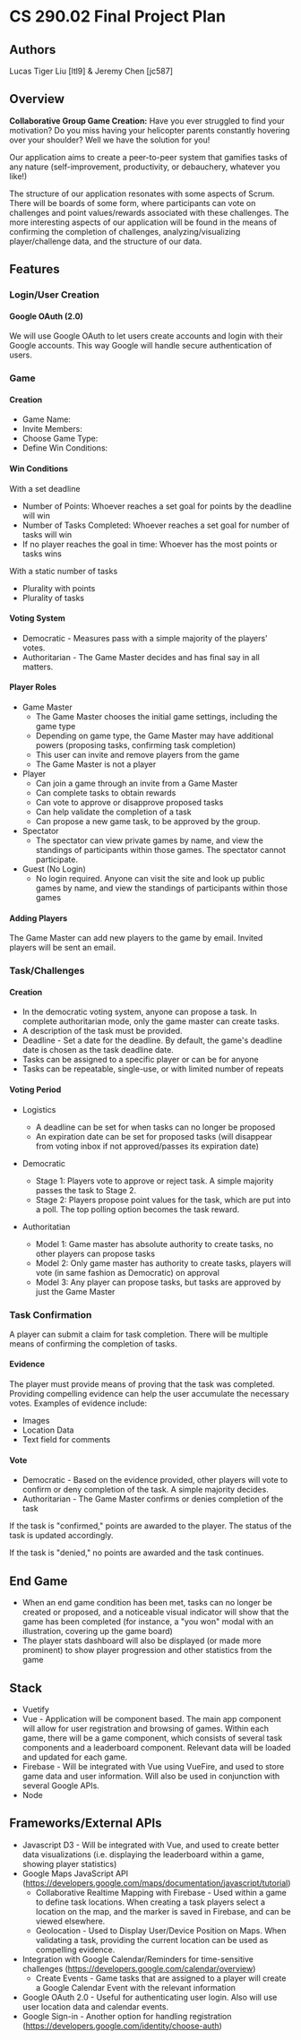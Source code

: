 CS 290.02 Final Project Plan
===

## Authors
Lucas Tiger Liu [ltl9] & Jeremy Chen [jc587]

## Overview
 **Collaborative Group Game Creation:** Have you ever struggled to find your motivation? Do you miss having your helicopter parents constantly hovering over your shoulder? Well we have the solution for you!
 
 Our application aims to create a peer-to-peer system that gamifies tasks of any nature (self-improvement, productivity, or debauchery, whatever you like!)
 
 The structure of our application resonates with some aspects of Scrum. There will be boards of some form, where participants can vote on challenges and point values/rewards associated with these challenges. The more interesting aspects of our application will be found in the means of confirming the completion of challenges, analyzing/visualizing player/challenge data, and the structure of our data.
 
 
 
## Features

### Login/User Creation
#### Google OAuth (2.0)
We will use Google OAuth to let users create accounts and login with their Google accounts. This way Google will handle secure authentication of users.


### Game
#### Creation
* Game Name: 
* Invite Members: 
* Choose Game Type: 
* Define Win Conditions: 

#### Win Conditions

With a set deadline
* Number of Points: Whoever reaches a set goal for points by the deadline will win
* Number of Tasks Completed: Whoever reaches a set goal for number of tasks will win
* If no player reaches the goal in time: Whoever has the most points or tasks wins

With a static number of tasks
* Plurality with points
* Plurality of tasks
#### Voting System
* Democratic - Measures pass with a simple majority of the players' votes.
* Authoritarian - The Game Master decides and has final say in all matters.
#### Player Roles
* Game Master
    * The Game Master chooses the initial game settings, including the game type
    * Depending on game type, the Game Master may have additional powers (proposing tasks, confirming task completion)
    * This user can invite and remove players from the game
    * The Game Master is not a player
* Player
    * Can join a game through an invite from a Game Master
    * Can complete tasks to obtain rewards
    * Can vote to approve or disapprove proposed tasks
    * Can help validate the completion of a task
    * Can propose a new game task, to be approved by the group. 
* Spectator
    * The spectator can view private games by name, and view the standings of participants within those games. The spectator cannot participate.
* Guest (No Login)
    * No login required. Anyone can visit the site and look up public games by name, and view the standings of participants within those games
#### Adding Players
The Game Master can add new players to the game by email. Invited players will be sent an email.
### Task/Challenges
#### Creation
* In the democratic voting system, anyone can propose a task. In complete authoritarian mode, only the game master can create tasks.
* A description of the task must be provided.
* Deadline - Set a date for the deadline. By default, the game's deadline date is chosen as the task deadline date. 
* Tasks can be assigned to a specific player or can be for anyone
* Tasks can be repeatable, single-use, or with limited number of repeats
#### Voting Period
* Logistics
    * A deadline can be set for when tasks can no longer be proposed
    * An expiration date can be set for proposed tasks (will disappear from voting inbox if not approved/passes its expiration date)

* Democratic
    * Stage 1: Players vote to approve or reject task. A simple majority passes the task to Stage 2.
    * Stage 2: Players propose point values for the task, which are put into a poll. The top polling option becomes the task reward.
* Authoritatian
    * Model 1: Game master has absolute authority to create tasks, no other players can propose tasks
    * Model 2: Only game master has authority to create tasks, players will vote (in same fashion as Democratic) on approval
    * Model 3: Any player can propose tasks, but tasks are approved by just the Game Master

### Task Confirmation
A player can submit a claim for task completion. There will be multiple means of confirming the completion of tasks. 

#### Evidence
The player must provide means of proving that the task was completed. Providing compelling evidence can help the user accumulate the necessary votes. Examples of evidence include:
* Images
* Location Data
* Text field for comments

#### Vote
* Democratic - Based on the evidence provided, other players will vote to confirm or deny completion of the task. A simple majority decides.
* Authoritarian - The Game Master confirms or denies completion of the task

If the task is "confirmed," points are awarded to the player. The status of the task is updated accordingly.

If the task is "denied," no points are awarded and the task continues.

## End Game
* When an end game condition has been met, tasks can no longer be created or proposed, and a noticeable visual indicator will show that the game has been completed (for instance, a "you won" modal with an illustration, covering up the game board)
* The player stats dashboard will also be displayed (or made more prominent) to show player progression and other statistics from the game


## Stack
* Vuetify
* Vue - Application will be component based. The main app component will allow for user registration and browsing of games. Within each game, there will be a game component, which consists of several task components and a leaderboard component. Relevant data will be loaded and updated for each game.
* Firebase - Will be integrated with Vue using VueFire, and used to store game data and user information. Will also be used in conjunction with several Google APIs. 
* Node
## Frameworks/External APIs
* Javascript D3 - Will be integrated with Vue, and used to create better data visualizations (i.e. displaying the leaderboard within a game, showing player statistics)
* Google Maps JavaScript API (https://developers.google.com/maps/documentation/javascript/tutorial) 
    * Collaborative Realtime Mapping with Firebase - Used within a game to define task locations. When creating a task players select a location on the map, and the marker is saved in Firebase, and can be viewed elsewhere.
    * Geolocation - Used to Display User/Device Position on Maps. When validating a task, providing the current location can be used as compelling evidence. 
* Integration with Google Calendar/Reminders for time-sensitive challenges (https://developers.google.com/calendar/overview)
    * Create Events - Game tasks that are assigned to a player will create a Google Calendar Event with the relevant information
* Google OAuth 2.0 - Useful for authenticating user login. Also will use user location data and calendar events.
* Google Sign-in - Another option for handling registration (https://developers.google.com/identity/choose-auth)

